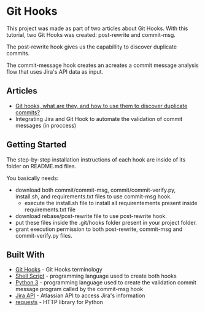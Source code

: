 # Git Hooks

This project was made as part of two articles about Git Hooks. With this tutorial, two Git Hooks was created: post-rewrite and commit-msg.

The post-rewrite hook gives us the capabillity to discover duplicate commits.

The commit-message hook creates an acreates a commit message analysis flow that uses Jira's API data as input. 

## Articles
* [Git hooks, what are they, and how to use them to discover duplicate commits?](https://www.linkedin.com/pulse/git-hooks-what-how-use-them-discover-duplicate-candido-guedes/)
* Integrating Jira and Git Hook to automate the validation of commit messages (in proccess)

## Getting Started

The step-by-step installation instructions of each hook are inside of its folder on README.md files.

You basically needs: 
- download both commit/commit-msg, commit/commit-verify.py, install.sh, and requirements.txt files to use commit-msg hook.
  - execute the install.sh file to install all requirentements present inside requirements.txt file
- download rebase/post-rewrite file to use post-rewrite hook.
- put these files inside the .git/hooks folder present in your project folder.
- grant execution permission to both post-rewrite, commit-msg and commit-verify.py files.

## Built With

* [Git Hooks](https://git-scm.com/book/en/v2/Customizing-Git-Git-Hooks) - Git Hooks terminology
* [Shell Script](https://www.gnu.org/software/bash/manual/html_node/Shell-Scripts.html) - programming language used to create both hooks
* [Python 3](https://www.python.org/download/releases/3.0/) - programming language used to create the validation commit message program called by the commit-msg hook
* [Jira API](https://developer.atlassian.com/cloud/jira/platform/rest/v2/) - Atlassian API to access Jira's information
* [requests](https://requests.readthedocs.io/en/master/) - HTTP library for Python
